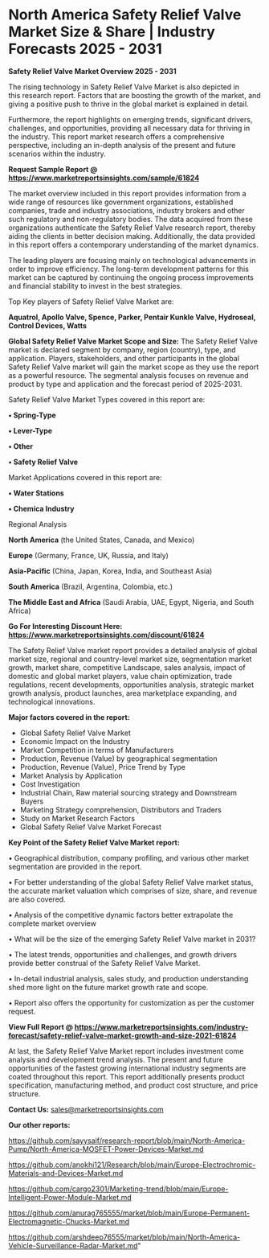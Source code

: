  # North America Safety Relief Valve Market Size & Share | Industry Forecasts 2025 - 2031

<Strong> Safety Relief Valve Market Overview 2025 - 2031</strong>

The rising technology in Safety Relief Valve Market is also depicted in this research report. Factors that are boosting the growth of the market, and giving a positive push to thrive in the global market is explained in detail.

Furthermore, the report highlights on emerging trends, significant drivers, challenges, and opportunities, providing all necessary data for thriving in the industry. This report market research offers a comprehensive perspective, including an in-depth analysis of the present and future scenarios within the industry.

<strong>Request Sample Report @ <a href=https://www.marketreportsinsights.com/sample/61824>https://www.marketreportsinsights.com/sample/61824</a></strong>

The market overview included in this report provides information from a wide range of resources like government organizations, established companies, trade and industry associations, industry brokers and other such regulatory and non-regulatory bodies. The data acquired from these organizations authenticate the Safety Relief Valve research report, thereby aiding the clients in better decision making. Additionally, the data provided in this report offers a contemporary understanding of the market dynamics.

The leading players are focusing mainly on technological advancements in order to improve efficiency. The long-term development patterns for this market can be captured by continuing the ongoing process improvements and financial stability to invest in the best strategies.

Top Key players of Safety Relief Valve Market are:

<strong>Aquatrol, Apollo Valve, Spence, Parker, Pentair Kunkle Valve, Hydroseal, Control Devices, Watts</strong>

<strong><b>Global Safety Relief Valve Market Scope and Size:</b></strong>
The Safety Relief Valve market is declared segment by company, region (country), type, and application. Players, stakeholders, and other participants in the global Safety Relief Valve market will gain the market scope as they use the report as a powerful resource. The segmental analysis focuses on revenue and product by type and application and the forecast period of 2025-2031.

Safety Relief Valve Market Types covered in this report are:

<strong>• Spring-Type

• Lever-Type

• Other

• Safety Relief Valve</strong>

Market Applications covered in this report are:

<strong>• Water Stations

• Chemica Industry</strong> 

Regional Analysis

<strong>North America</strong> (the United States, Canada, and Mexico)

<strong>Europe</strong> (Germany, France, UK, Russia, and Italy)

<strong>Asia-Pacific</strong> (China, Japan, Korea, India, and Southeast Asia)

<strong>South America</strong> (Brazil, Argentina, Colombia, etc.)

<strong>The Middle East and Africa</strong> (Saudi Arabia, UAE, Egypt, Nigeria, and South Africa)

<strong>Go For Interesting Discount Here: <a href=https://www.marketreportsinsights.com/discount/61824>https://www.marketreportsinsights.com/discount/61824</a></strong>

The Safety Relief Valve market report provides a detailed analysis of global market size, regional and country-level market size, segmentation market growth, market share, competitive Landscape, sales analysis, impact of domestic and global market players, value chain optimization, trade regulations, recent developments, opportunities analysis, strategic market growth analysis, product launches, area marketplace expanding, and technological innovations.

<strong><b>Major factors covered in the report:</b></strong>
<ul>
  <li>Global Safety Relief Valve Market </li>
  <li>Economic Impact on the Industry</li>
  <li>Market Competition in terms of Manufacturers</li>
  <li>Production, Revenue (Value) by geographical segmentation</li>
  <li>Production, Revenue (Value), Price Trend by Type</li>
  <li>Market Analysis by Application</li>
  <li>Cost Investigation</li>
  <li>Industrial Chain, Raw material sourcing strategy and Downstream Buyers</li>
  <li>Marketing Strategy comprehension, Distributors and Traders</li>
  <li>Study on Market Research Factors</li>
  <li>Global Safety Relief Valve Market Forecast</li>
</ul>

<strong><b>Key Point of the Safety Relief Valve Market report:</b></strong>

• Geographical distribution, company profiling, and various other market segmentation are provided in the report.

• For better understanding of the global Safety Relief Valve market status, the accurate market valuation which comprises of size, share, and revenue are also covered.

• Analysis of the competitive dynamic factors better extrapolate the complete market overview

• What will be the size of the emerging Safety Relief Valve market in 2031?

• The latest trends, opportunities and challenges, and growth drivers provide better construal of the Safety Relief Valve Market.

• In-detail industrial analysis, sales study, and production understanding shed more light on the future market growth rate and scope.

• Report also offers the opportunity for customization as per the customer request.

<strong><b>View Full Report @ <a href=https://www.marketreportsinsights.com/industry-forecast/safety-relief-valve-market-growth-and-size-2021-61824>https://www.marketreportsinsights.com/industry-forecast/safety-relief-valve-market-growth-and-size-2021-61824</a></b></strong>


At last, the Safety Relief Valve Market report includes investment come analysis and development trend analysis. The present and future opportunities of the fastest growing international industry segments are coated throughout this report. This report additionally presents product specification, manufacturing method, and product cost structure, and price structure.

<strong>Contact Us:</strong>
sales@marketreportsinsights.com

<strong>Our other reports:</strong>

<a href=https://github.com/sayysaif/research-report/blob/main/North-America-Pump/North-America-MOSFET-Power-Devices-Market.md>https://github.com/sayysaif/research-report/blob/main/North-America-Pump/North-America-MOSFET-Power-Devices-Market.md</a>

<a href=https://github.com/anokhi121/Research/blob/main/Europe-Electrochromic-Materials-and-Devices-Market.md>https://github.com/anokhi121/Research/blob/main/Europe-Electrochromic-Materials-and-Devices-Market.md</a>

<a href=https://github.com/cargo2301/Marketing-trend/blob/main/Europe-Intelligent-Power-Module-Market.md>https://github.com/cargo2301/Marketing-trend/blob/main/Europe-Intelligent-Power-Module-Market.md</a>

<a href=https://github.com/anurag765555/market/blob/main/Europe-Permanent-Electromagnetic-Chucks-Market.md>https://github.com/anurag765555/market/blob/main/Europe-Permanent-Electromagnetic-Chucks-Market.md</a>

<a href=https://github.com/arshdeep76555/market/blob/main/North-America-Vehicle-Surveillance-Radar-Market.md>https://github.com/arshdeep76555/market/blob/main/North-America-Vehicle-Surveillance-Radar-Market.md</a>"
